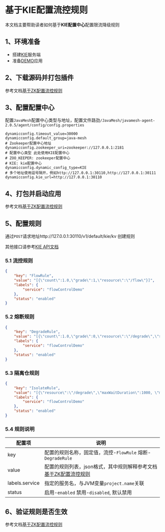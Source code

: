 # 基于KIE配置流控规则

本文档主要帮助读者如何基于**KIE配置中心**配置限流降级规则



## 1、环境准备

- 搭建[KIE](https://github.com/apache/servicecomb-kie)服务端
- 准备[DEMO](../../../javamesh-plugins/javamesh-flowcontrol/flowcontrol-demos/flowcontrol-demo)应用

## 2、下载源码并打包插件

参考文档[基于ZK配置流控规则](./zk-configuration-document.md#2下载源码并打包插件)

## 3、配置配置中心

配置`JavaMesh`配置中心类型与地址，配置文件路劲`/JavaMesh/javamesh-agent-2.0.5/agent/config/config.properties`

```properties
dynamicconfig.timeout_value=30000
dynamicconfig.default_group=java-mesh
# Zookeeper配置中心地址
dynamicconfig.zookeeper_uri=zookeeper://127.0.0.1:2181
# 配置中心类型 此处使用KIE配置中心
# ZOO_KEEPER: zookeeper配置中心
# KIE: kie配置中心
dynamicconfig.dynamic_config_type=KIE
# 多个地址使用逗号隔开，例如http://127.0.0.1:30110,http://127.0.0.1:30111
dynamicconfig.kie_url=http://127.0.0.1:30110
```

## 4、打包并启动应用

参考文档[基于ZK配置流控规则](./zk-configuration-document.md#4打包并启动应用)

## 5、配置规则

通过`POST`请求地址http://127.0.0.1:30110/v1/default/kie/kv 创建规则

其他接口请参考[KIE API文档](https://github.com/apache/servicecomb-kie/blob/master/docs/api.yaml)

### 5.1 流控规则

```json
{
	"key": "FlowRule",
	"value": "[{\"count\":1.0,\"grade\":1,\"resource\":\"/flow\"}]",
	"labels": {
		"service": "flowControlDemo"
	},
	"status": "enabled"
}
```

### 5.2 熔断规则

```json
{
	"key": "DegradeRule",
	"value": "[{\"count\":1.0,\"grade\":0,\"resource\":\"/degrade\",\"slowRatioThreshold\":0.1,\"timeWindow\":10,\"statIntervalMs\": 10000, \"minRequestAmount\": 3}]",
	"labels": {
		"service": "flowControlDemo"
	},
	"status": "enabled"
}
```

### 5.3 隔离仓规则

```json
{
	"key": "IsolateRule",
	"value": "[{\"resource\":\"/degrade\",\"maxWaitDuration\":1000, \"maxConcurrentCalls\": 2}]",
	"labels": {
		"service": "flowControlDemo"
	},
	"status": "enabled"
}
```

### 5.4 规则说明

| 配置项         | 说明                                                         |
| -------------- | ------------------------------------------------------------ |
| key            | 配置的规则名称，固定值，流控-`FlowRule`   熔断-`DegradeRule` |
| value          | 配置的规则列表，json格式，其中规则解释参考文档[基于ZK配置流控规则](./zk-configuration-document.md#5配置规则) |
| labels.service | 指定的服务名，与JVM变量`project.name`关联                    |
| status         | 启用-`enabled` 禁用-`disabled`, 默认禁用                     |

## 6、验证规则是否生效

参考文档[基于ZK配置流控规则](./zk-configuration-document.md#6验证规则是否生效)
